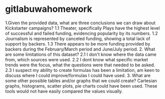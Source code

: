 # gitlabuwahomework
1.Given the provided data, what are three conclusions we can draw about Kickstarter campaigns?
1.1 Theater, specifically Plays have the highest level of successful and failed funding, evidencing popularity by its numbers.
1.2 Journalism is represented by canceled funding, showing a total lack of support by backers.
1.3 There appears to be more funding provided by backers during the February/March period and June/July period.
2. What are some limitations of this dataset?
2.1 I don't know where the data came from, which sources were used.
2.2 I dont know what specific market trends were the focus, what the questions were that needed to be asked.
2.3 I suspect my ability to create formulas has been a limitation, am keen to discuss where I could improve/formulas I could have used.
3. What are some other possible tables and/or graphs that we could create?
   Cartesian graphs, histograms, scatter plots, pie charts could have been used.
   These tools would not have easily compared the values visually.
